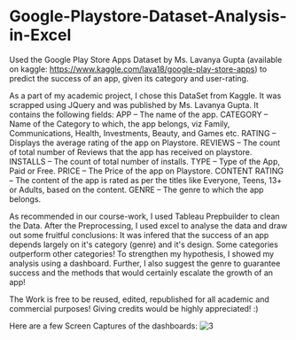 # Google-Playstore-Dataset-Analysis-in-Excel
Used the Google Play Store Apps Dataset by Ms. Lavanya Gupta (available on kaggle: https://www.kaggle.com/lava18/google-play-store-apps) to predict the success of an app, given its category and user-rating.

As a part of my academic project, I chose this DataSet from Kaggle. It was scrapped using JQuery and was published by Ms. Lavanya Gupta.
It contains the following fields:
  APP – The name of the app.
  CATEGORY – Name of the Category to which, the app belongs, viz Family, Communications, Health, Investments, Beauty, and Games etc.
  RATING – Displays the average rating of the app on Playstore.
  REVIEWS – The count of total number of Reviews that the app has received on playstore.
  INSTALLS – The count of total number of installs.
  TYPE – Type of the App, Paid or Free.
  PRICE – The Price of the app on Playstore.
  CONTENT RATING – The content of the app is rated as per the titles like Everyone, Teens, 13+ or Adults, based on the content.
  GENRE – The genre to which the app belongs.
	
As recommended in our course-work, I used Tableau Prepbuilder to clean the Data. After the Preprocessing,
I used excel to analyse the data and draw out some fruitful conclusions:
It was infered that the success of an app depends largely on it's category (genre) and it's design.
Some categories outperform other categories! To strengthen my hypothesis, I showed my analysis using a dashboard.
Further, I also suggest the genre to guarantee success and the methods that would certainly escalate the growth of an app!

The Work is free to be reused, edited, republished for all academic and commercial purposes! Giving credits would be highly appreciated! :)

Here are a few Screen Captures of the dashboards:
![3](https://user-images.githubusercontent.com/63108649/127888383-2bc9366c-8812-4d0c-9d76-ca810405e7f4.JPG) 
